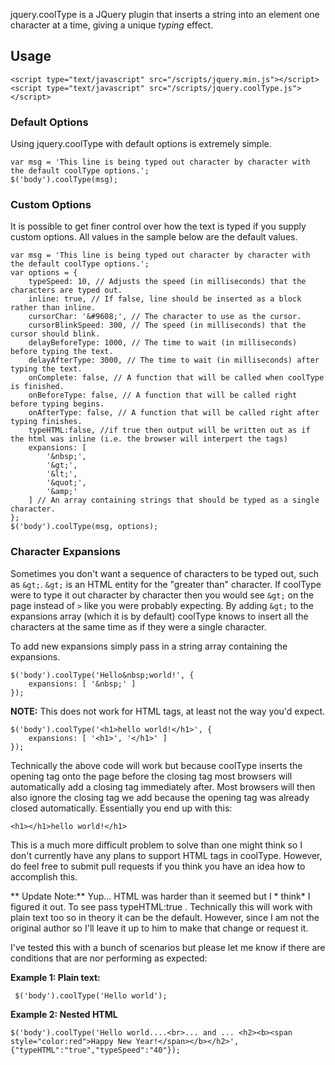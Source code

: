 jquery.coolType is a JQuery plugin that inserts a string into an element one character at a time, giving a unique *typing* effect.

## Usage

    <script type="text/javascript" src="/scripts/jquery.min.js"></script>
    <script type="text/javascript" src="/scripts/jquery.coolType.js"></script>

### Default Options

Using jquery.coolType with default options is extremely simple.

    var msg = 'This line is being typed out character by character with the default coolType options.';
    $('body').coolType(msg);

### Custom Options

It is possible to get finer control over how the text is typed if you supply custom options. All values in the sample below are the default values.

    var msg = 'This line is being typed out character by character with the default coolType options.';
    var options = {
        typeSpeed: 10, // Adjusts the speed (in milliseconds) that the characters are typed out.
        inline: true, // If false, line should be inserted as a block rather than inline.
        cursorChar: '&#9608;', // The character to use as the cursor.
        cursorBlinkSpeed: 300, // The speed (in milliseconds) that the cursor should blink.
        delayBeforeType: 1000, // The time to wait (in milliseconds) before typing the text.
        delayAfterType: 3000, // The time to wait (in milliseconds) after typing the text.
        onComplete: false, // A function that will be called when coolType is finished.
        onBeforeType: false, // A function that will be called right before typing begins.
        onAfterType: false, // A function that will be called right after typing finishes.
        typeHTML:false, //if true then output will be written out as if the html was inline (i.e. the browser will interpert the tags)
        expansions: [
            '&nbsp;',
            '&gt;',
            '&lt;',
            '&quot;',
            '&amp;'
        ] // An array containing strings that should be typed as a single character.
    };
    $('body').coolType(msg, options);
    
### Character Expansions

Sometimes you don't want a sequence of characters to be typed out, such as `&gt;`. `&gt;` is an HTML entity for the "greater than" character. If coolType were to type it out character by character then you would see `&gt;` on the page instead of `>` like you were probably expecting. By adding `&gt;` to the expansions array (which it is by default) coolType knows to insert all the characters at the same time as if they were a single character.

To add new expansions simply pass in a string array containing the expansions.

    $('body').coolType('Hello&nbsp;world!', {
        expansions: [ '&nbsp;' ]
    });
    
**NOTE:** This does not work for HTML tags, at least not the way you'd expect.

    $('body').coolType('<h1>hello world!</h1>', {
        expansions: [ '<h1>', '</h1>' ]
    });
    
Technically the above code will work but because coolType inserts the opening tag onto the page before the closing tag most browsers will automatically add a closing tag immediately after. Most browsers will then also ignore the closing tag we add because the opening tag was already closed automatically. Essentially you end up with this:

    <h1></h1>hello world!</h1>
    
This is a much more difficult problem to solve than one might think so I don't currently have any plans to support HTML tags in coolType. However, do feel free to submit pull requests if you think you have an idea how to accomplish this.

** Update Note:**
Yup... HTML was harder than it seemed but I * think* I figured it out.  To see  pass typeHTML:true . Technically this will work with plain text too so in theory it can be the default. However, since I am not the original author so I'll leave it up to him to make that change or request it. 
 
 I've tested this with a bunch of scenarios but please let me know if there are conditions that are nor performing as expected:
 
 **Example 1: Plain text:**

     $('body').coolType('Hello world'); 

 
 **Example 2: Nested HTML**
 

    $('body').coolType('Hello world....<br>... and ... <h2><b><span style="color:red">Happy New Year!</span></b></h2>',{"typeHTML":"true","typeSpeed":"40"});

